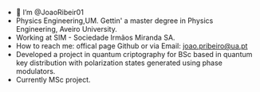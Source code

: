 - 👋 I’m @JoaoRibeir01
- Physics Engineering,UM. Gettin' a master degree in Physics Engineering, Aveiro University. 
- Working at SIM - Sociedade Irmãos Miranda SA.
- How to reach me: offical page Github or via Email: joao.pribeiro@ua.pt
- Developed a project in quantum criptography for BSc based in quantum key distribution with polarization states generated using phase modulators.
- Currently MSc project.

<!---
JoaoRibeir01/JoaoRibeir01 is a ✨ special ✨ repository because its `README.md` (this file) appears on your GitHub profile.
You can click the Preview link to take a look at your changes.
--->
